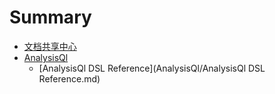 # Summary

* [文档共享中心](README.md)
* [AnalysisQl](AnalysisQl/AnalysisQl.md)
  * [AnalysisQl DSL Reference](AnalysisQl/AnalysisQl DSL Reference.md)
